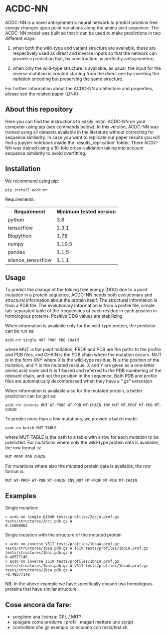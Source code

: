 # ACDC-NN

ACDC-NN is a novel antisymmetric neural network to predict proteins free energy changes upon point variations along the amino acid sequence.
The ACDC-NN model was built so that it can be used to make predictions in two different ways: 

1. when both the wild-type and variant structure are available, these are respectively used as direct and inverse inputs so that the network can provide a prediction that, by construction, is perfectly antisymmetric; 

2. when only the wild-type structure is available, as usual, the input for the inverse mutation is created starting from the direct one by inverting the variation encoding but preserving the same structure. 

For further information about the ACDC-NN architecture and properties, please see the related paper (LINK)

## About this repository

Here you can find the instructions to easily install ACDC-NN on your computer using pip (see commands below).
In this version, ACDC-NN was trained using all datasets available in the literature without correcting for sequence similarity.
In case you want to replicate our paper results you will find a jupyter notebook inside the 'results_replication' folder.
There ACDC-NN was trained using a 10-fold cross-validation taking into account sequence similarity to avoid overfitting.

## Installation

We recommend using pip:
```
pip install acdc-nn
```

Requirements:
<table>
  <tr><th>Requirement</th><th>Minimum tested version</th></tr>
  <tr><td>python</td><td>3.6</td></tr>
  <tr><td>tensorflow</td><td>2.3.1</td></tr>
  <tr><td>Biopython</td><td>1.78</td></tr>
  <tr><td>numpy</td><td>1.19.5</td></tr>
  <tr><td>pandas</td><td>1.1.5</td></tr>
  <tr><td>silence_tensorflow</td><td>1.1.1</td></tr>
</table>

## Usage
To predict the change of the folding free energy (DDG) due to a point mutation in a protein sequence, ACDC-NN needs both evolutionary and structural information about the protein itself. The structural information is from a PDB file. The evolutionary information is from a profile file, simple tab-separated table of the frequencies of each residue in each position in homologous proteins. Positive DDG values are stabilizing.

When information is available only for the wild-type protein, the predictor can be run as:
```
acdc-nn single MUT PROF PDB CHAIN
```
where MUT is the point mutation, PROF and PDB are the paths to the profile and PDB files, and CHAIN is the PDB chain where the mutation occurs. MUT is in the form XNY where X is the wild-type residue, N is the position of the mutation, and Y is the mutated residue. X and Y are given as a one-letter amino acid code and N is 1-based and referred to the PDB numbering of the relevant chain, and not the position in the sequence. Both PDB and profile files are automatically decompressed when they have a ".gz" extension.

When information is available also for the mutated protein, a better prediction can be got as:
```
acdc-nn inverse MUT WT-PROF WT-PDB WT-CHAIN INV_MUT MT-PROF MT-PDB MT-CHAIN 
```

To predict more than a few mutations, we provide a batch mode:
```
acdc-nn batch MUT-TABLE
```
where MUT-TABLE is the path to a table with a row for each mutation to be predicted. For mutations where only the wild-type protein data is available, the row format is:
```
MUT PROF PDB CHAIN
```
For mutations where also the mutated protein data is available, the row format is:
```
MUT WT-PROF WT-PDB WT-CHAIN INV_MUT MT-PROF MT-PDB MT-CHAIN
```

## Examples
Single mutation:
```
> acdc-nn single Q104H tests/profiles/2ocjA.prof.gz tests/structures/2ocj.pdb.gz A
0.15008962
```
Single mutation with the structure of the mutated protein
```
> acdc-nn inverse V51I tests/profiles/1bsaA.prof.gz tests/structures/1bsa.pdb.gz A I51V tests/profiles/1bniA.prof.gz tests/structures/1bni.pdb.gz A
0.48577148
> acdc-nn inverse I51V tests/profiles/1bniA.prof.gz tests/structures/1bni.pdb.gz A V51I tests/profiles/1bsaA.prof.gz tests/structures/1bsa.pdb.gz A
-0.48577148
```

NB: In the above example we have specifically chosen two homologous proteins that have similar structure.

## Cose ancora da fare:
- scegliere una licenza: GPL / MIT?
- spiegare come produrre i profili, magari mettere uno script
- controllare che gli esempio coincidano con tests/test.sh
